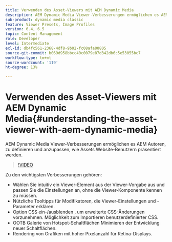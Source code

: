 ```yaml
---
title: Verwenden des Asset-Viewers mit AEM Dynamic Media
description: AEM Dynamic Media Viewer-Verbesserungen ermöglichen es AEM Autoren, zu definieren und anzupassen, wie Assets Website-Benutzern präsentiert werden.
sub-product: dynamic media classic
feature: Viewer Presets, Image Profiles
version: 6.4, 6.5
topic: Content Management
role: Developer
level: Intermediate
exl-id: db4fc561-2368-4df8-9b02-fc08afa00805
source-git-commit: b069d958bbcc40c0079e87d342db6c5e53055bc7
workflow-type: tm+mt
source-wordcount: '119'
ht-degree: 13%

---
```


# Verwenden des Asset-Viewers mit AEM Dynamic Media{#understanding-the-asset-viewer-with-aem-dynamic-media}

AEM Dynamic Media Viewer-Verbesserungen ermöglichen es AEM Autoren, zu definieren und anzupassen, wie Assets Website-Benutzern präsentiert werden.

>[!VIDEO](https://video.tv.adobe.com/v/17783/?quality=9&learn=on)

Zu den wichtigsten Verbesserungen gehören:

* Wählen Sie intuitiv ein Viewer-Element aus der Viewer-Vorgabe aus und passen Sie die Einstellungen an, ohne die Viewer-Komponente kennen zu müssen.
* Nützliche Tooltipps für Modifikatoren, die Viewer-Einstellungen und -Parameter erklären.
* Option CSS ein-/ausblenden , um erweiterte CSS-Änderungen vorzunehmen. Möglichkeit zum Importieren benutzerdefinierter CSS.
* OOTB Galerie von Hotspot-Schaltflächen Minimieren der Entwicklung neuer Schaltflächen.
* Rendering von Grafiken mit hoher Pixelanzahl für Retina-Displays.
